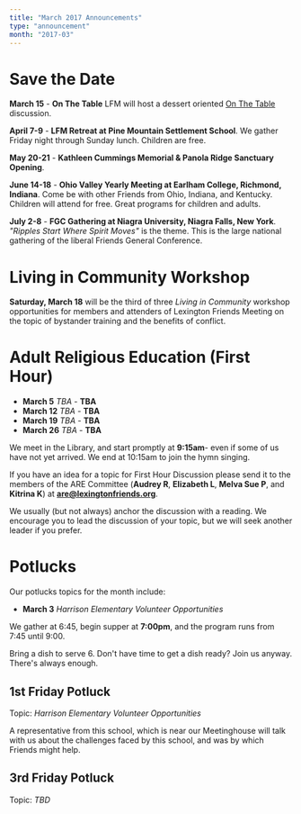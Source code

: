 ```yaml
---
title: "March 2017 Announcements"
type: "announcement"
month: "2017-03"
---
```


# Save the Date

**March 15** - **On The Table** LFM will host a dessert oriented [On The
Table](https://www.bgcf.org/onthetable) discussion.

**April 7-9** - **LFM Retreat at Pine Mountain Settlement School**.  We
gather Friday night through Sunday lunch.  Children are free.  

**May 20-21** - **Kathleen Cummings Memorial & Panola Ridge Sanctuary Opening**.  

**June 14-18** - **Ohio Valley Yearly Meeting at Earlham College, Richmond,
Indiana**.  Come be with other Friends from Ohio, Indiana, and Kentucky.
Children will attend for free.  Great programs for children and adults.

**July 2-8** - **FGC Gathering at Niagra University, Niagra Falls, New York**.
*"Ripples Start Where Spirit Moves"* is the theme.  This is the large national
gathering of the liberal Friends General Conference.

# Living in Community Workshop

**Saturday, March 18** will be the third of three *Living in Community*
workshop opportunities for members and attenders of Lexington Friends Meeting
on the topic of bystander training and the benefits of conflict.


# Adult Religious Education (First Hour)

* **March 5** *TBA* - **TBA**
* **March 12** *TBA* - **TBA**
* **March 19** *TBA* - **TBA**
* **March 26** *TBA* - **TBA**

We meet in the Library, and start promptly at **9:15am**- even if some of us have
not yet arrived.  We end at 10:15am to join the hymn singing.

If you have an idea for a topic for First Hour Discussion please send it to
the members of the ARE Committee (**Audrey R**, **Elizabeth L**, **Melva
Sue P**, and **Kitrina K**) at **are@lexingtonfriends.org**.

We usually (but not always) anchor the discussion with a reading.  We encourage
you to lead the discussion of your topic, but we will seek another leader if
you prefer.

# Potlucks

Our potlucks topics for the month include:

* **March 3** *Harrison Elementary Volunteer Opportunities*

We gather at 6:45, begin supper at **7:00pm**, and the program runs from 7:45
until 9:00.

Bring a dish to serve 6. Don't have time to get a dish ready?  Join us anyway.
There's always enough.  

## 1st Friday Potluck


Topic: *Harrison Elementary Volunteer Opportunities*

A representative from this school, which is near our Meetinghouse will talk
with us about the challenges faced by this school, and was by which Friends
might help.

## 3rd Friday Potluck

Topic: *TBD*
